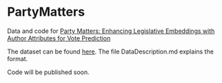 # PartyMatters
Data and code for [Party Matters: Enhancing Legislative Embeddings with Author Attributes for Vote Prediction](https://arxiv.org/abs/1805.08182)

The dataset can be found [here](https://drive.google.com/drive/folders/1NIV9ieyHab67UjDrpGwKtyJXo2-hzh_l?usp=sharing). The file DataDescription.md explains the format.

Code will be published soon.

